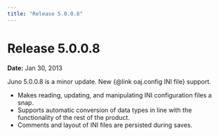 ```yaml
---
title: "Release 5.0.0.8"
---
```


# Release 5.0.0.8

**Date:** Jan 30, 2013

Juno 5.0.0.8 is a minor update.
New \{@link oaj.config INI file\} support. 
- Makes reading, updating, and manipulating INI configuration files a snap. 
- Supports automatic conversion of data types in line with the functionality of the rest of the product.
- Comments and layout of INI files are persisted during saves.
